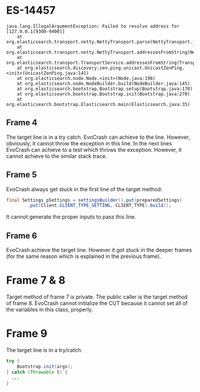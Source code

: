 # ES-14457

```
java.lang.IllegalArgumentException: Failed to resolve address for [127.0.0.1[9300-9400]]
    at org.elasticsearch.transport.netty.NettyTransport.parse(NettyTransport.java:668)
    at org.elasticsearch.transport.netty.NettyTransport.addressesFromString(NettyTransport.java:620)
    at org.elasticsearch.transport.TransportService.addressesFromString(TransportService.java:398)
    at org.elasticsearch.discovery.zen.ping.unicast.UnicastZenPing.<init>(UnicastZenPing.java:141)
    at org.elasticsearch.node.Node.<init>(Node.java:198)
    at org.elasticsearch.node.NodeBuilder.build(NodeBuilder.java:145)
    at org.elasticsearch.bootstrap.Bootstrap.setup(Bootstrap.java:170)
    at org.elasticsearch.bootstrap.Bootstrap.init(Bootstrap.java:270)
    at org.elasticsearch.bootstrap.Elasticsearch.main(Elasticsearch.java:35)
```

## Frame 4
The target line is in a try catch. EvoCrash can achieve to the line. However, obviously, it cannot throw the exception in this line.
In the next lines EvoCrash can achieve to a test which throws the exception. However, it cannot achieve to the similar stack trace.


## Frame 5
EvoCrash always get stuck in the first line of the target method:
```java
final Settings pSettings = settingsBuilder().put(preparedSettings)
        .put(Client.CLIENT_TYPE_SETTING, CLIENT_TYPE).build();
```
It cannot generate the proper inputs to pass this line.


## Frame 6
EvoCrash achieve the target line. However it got stuck in the deeper frames (for the same reason which is explained in the previous frame).

# Frame 7 & 8
Target method of frame 7 is private. The public caller is the target method of frame 8.
EvoCrash cannot initialize the CUT because it cannot set all of the variables in this class, properly.


# Frame 9
The target line is in a try/catch:
```java
try {
    Bootstrap.init(args);
} catch (Throwable t) {
  ...
}
```

